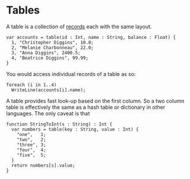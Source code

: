 # Tables #

A table is a collection of [records](Records.md) each with the same layout.

```
var accounts = table(id : Int, name : String, balance : Float) {
  1, "Christopher Diggins", 10.0;
  2, "Melanie Charbonneau", 22.0;
  3, "Anna Diggins", 2400.5;
  4, "Beatrice Diggins", 99.99;
} 
```

You would access individual records of a table as so:

```
foreach (i in 1..4)
  WriteLine(accounts[i].name);
```

A table provides fast look-up based on the first column. So a two column table is effectively the same as a hash table or dictionary in other languages. The only caveat is that

```
function StringToInt(s : String) : Int {
  var numbers = table(key : String, value : Int) {
    "one",   1;
    "two",   2; 
    "three", 3; 
    "four",  4; 
    "five",  5;
  }
  return numbers[s].value;
}
```